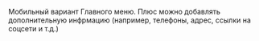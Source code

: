 Мобильный вариант Главного меню. Плюс можно добавлять дополнительную инфрмацию (например, телефоны, адрес, ссылки на соцсети и т.д.)